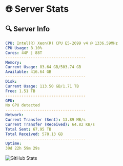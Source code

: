 # 🌐 Server Stats
## 🔍 Server Info
```yaml
CPU: Intel(R) Xeon(R) CPU E5-2699 v4 @ 1336.59MHz
CPU Usage: 8.10%
Cores: 44P | 88T
-----------------------------------
Memory:
Current Usage: 83.64 GB/503.74 GB
Available: 416.64 GB
-----------------------------------
Disk:
Current Usage: 113.50 GB/1.71 TB
Free: 1.51 TB
-----------------------------------
GPU:
No GPU detected
-----------------------------------
Network:
Current Transfer (Sent): 13.89 MB/s
Current Transfer (Received): 64.82 KB/s
Total Sent: 67.95 TB
Total Received: 578.13 GB
-----------------------------------
Uptime:
39d 22h 59m 29s
```
![GitHub Stats](https://img.shields.io/badge/Updated-2025-04-16_20:22:18-blue)